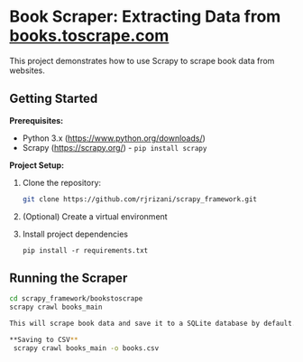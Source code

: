# Book Scraper: Extracting Data from [books.toscrape.com](https://books.toscrape.com/)

This project demonstrates how to use Scrapy to scrape book data from websites.

## Getting Started

**Prerequisites:**

- Python 3.x (https://www.python.org/downloads/)
- Scrapy (https://scrapy.org/) - `pip install scrapy`

**Project Setup:**

1. Clone the repository:

   ```bash
   git clone https://github.com/rjrizani/scrapy_framework.git

2. (Optional) Create a virtual environment
  
3. Install project dependencies
   ```
   pip install -r requirements.txt

## Running the Scraper
   ```bash
  cd scrapy_framework/bookstoscrape
  scrapy crawl books_main

This will scrape book data and save it to a SQLite database by default.

**Saving to CSV**
    scrapy crawl books_main -o books.csv

